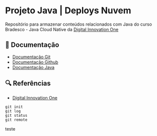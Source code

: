 # Projeto Java | Deploys Nuvem

Repositório para armazenar conteúdos relacionados com Java do curso Bradesco - Java Cloud Native da 
[Digital Innovation One](https://web.dio.me/)

## 📖 Documentação

- [Documentação Git](https://git-scm.com/doc)
- [Documentação Github](https://docs.github.com/)
- [Documentação Java](https://docs.oracle.com/en/java/)

## 🔍 Referências 

- [Digital Innovation One](https://web.dio.me/)


```
git init
git log 
git status
git remote

```
teste
